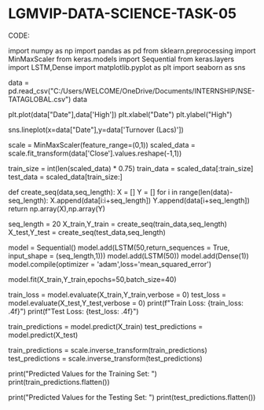 # LGMVIP-DATA-SCIENCE-TASK-05

CODE:

import numpy as np
import pandas as pd
from sklearn.preprocessing import MinMaxScaler
from keras.models import Sequential
from keras.layers import LSTM,Dense
import matplotlib.pyplot as plt
import seaborn as sns

data = pd.read_csv("C:/Users/WELCOME/OneDrive/Documents/INTERNSHIP/NSE-TATAGLOBAL.csv")
data

plt.plot(data["Date"],data['High'])
plt.xlabel("Date")
plt.ylabel("High")

sns.lineplot(x=data["Date"],y=data['Turnover (Lacs)'])

scale = MinMaxScaler(feature_range=(0,1))
scaled_data = scale.fit_transform(data['Close'].values.reshape(-1,1))

train_size = int(len(scaled_data) * 0.75)
train_data = scaled_data[:train_size]
test_data = scaled_data[train_size:]

def create_seq(data,seq_length):
    X = []
    Y = []
    for i in range(len(data)-seq_length):
        X.append(data[i:i+seq_length])
        Y.append(data[i+seq_length])
    return np.array(X),np.array(Y)

seq_length = 20
X_train,Y_train = create_seq(train_data,seq_length)
X_test,Y_test = create_seq(test_data,seq_length)

model = Sequential()
model.add(LSTM(50,return_sequences = True, input_shape = (seq_length,1)))
model.add(LSTM(50))
model.add(Dense(1))
model.compile(optimizer = 'adam',loss='mean_squared_error')

model.fit(X_train,Y_train,epochs=50,batch_size=40)

train_loss = model.evaluate(X_train,Y_train,verbose = 0)
test_loss = model.evaluate(X_test,Y_test,verbose = 0)
print(f"Train Loss: {train_loss: .4f}")
print(f"Test Loss: {test_loss: .4f}")

train_predictions = model.predict(X_train)
test_predictions = model.predict(X_test)

train_predictions = scale.inverse_transform(train_predictions)
test_predictions = scale.inverse_transform(test_predictions)

print("Predicted Values for the Training Set: ")
print(train_predictions.flatten())

print("Predicted Values for the Testing Set: ")
print(test_predictions.flatten())
